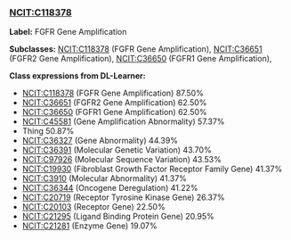 
### [NCIT:C118378](http://purl.obolibrary.org/obo/NCIT_C118378)
**Label:** FGFR Gene Amplification

**Subclasses:** [NCIT:C118378](http://purl.obolibrary.org/obo/NCIT_C118378) (FGFR Gene Amplification), [NCIT:C36651](http://purl.obolibrary.org/obo/NCIT_C36651) (FGFR2 Gene Amplification), [NCIT:C36650](http://purl.obolibrary.org/obo/NCIT_C36650) (FGFR1 Gene Amplification), 

**Class expressions from DL-Learner:**

- [NCIT:C118378](http://purl.obolibrary.org/obo/NCIT_C118378) (FGFR Gene Amplification) 87.50%
- [NCIT:C36651](http://purl.obolibrary.org/obo/NCIT_C36651) (FGFR2 Gene Amplification) 62.50%
- [NCIT:C36650](http://purl.obolibrary.org/obo/NCIT_C36650) (FGFR1 Gene Amplification) 62.50%
- [NCIT:C45581](http://purl.obolibrary.org/obo/NCIT_C45581) (Gene Amplification Abnormality) 57.37%
- Thing 50.87%
- [NCIT:C36327](http://purl.obolibrary.org/obo/NCIT_C36327) (Gene Abnormality) 44.39%
- [NCIT:C36391](http://purl.obolibrary.org/obo/NCIT_C36391) (Molecular Genetic Variation) 43.70%
- [NCIT:C97926](http://purl.obolibrary.org/obo/NCIT_C97926) (Molecular Sequence Variation) 43.53%
- [NCIT:C19930](http://purl.obolibrary.org/obo/NCIT_C19930) (Fibroblast Growth Factor Receptor Family Gene) 41.37%
- [NCIT:C3910](http://purl.obolibrary.org/obo/NCIT_C3910) (Molecular Abnormality) 41.37%
- [NCIT:C36344](http://purl.obolibrary.org/obo/NCIT_C36344) (Oncogene Deregulation) 41.22%
- [NCIT:C20719](http://purl.obolibrary.org/obo/NCIT_C20719) (Receptor Tyrosine Kinase Gene) 26.37%
- [NCIT:C20103](http://purl.obolibrary.org/obo/NCIT_C20103) (Receptor Gene) 22.50%
- [NCIT:C21295](http://purl.obolibrary.org/obo/NCIT_C21295) (Ligand Binding Protein Gene) 20.95%
- [NCIT:C21281](http://purl.obolibrary.org/obo/NCIT_C21281) (Enzyme Gene) 19.07%


